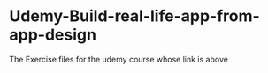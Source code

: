 # Udemy-Build-real-life-app-from-app-design
The Exercise files for the udemy course whose link is above
